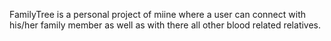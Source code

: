 FamilyTree is a personal project of miine where a user can connect with his/her family member as well as with there all other blood related relatives.
